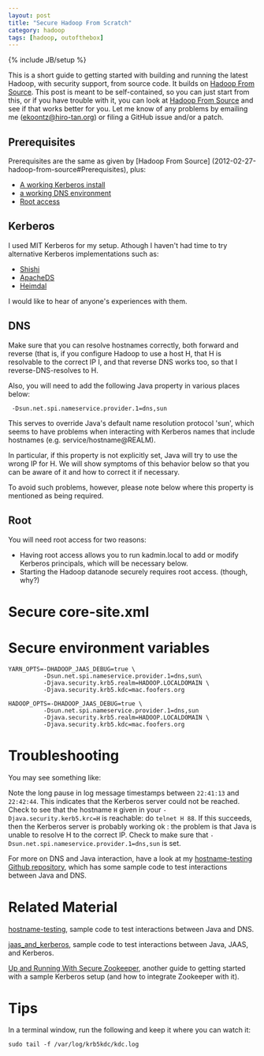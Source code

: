 ```yaml
---
layout: post
title: "Secure Hadoop From Scratch"
category: hadoop
tags: [hadoop, outofthebox]
---
```

{% include JB/setup %}

This is a short guide to getting started with building and running the
latest Hadoop, with security support, from source code. It builds on
[Hadoop From Source](/hadoop/2012/02/27/hadoop-from-source). This post is
meant to be self-contained, so you can just start from this, or if you
have trouble with it, you can look at [Hadoop From
Source](/hadoop/2012/02/27/hadoop-from-source) and see if that works better
for you. Let me know of any problems by emailing me
(ekoontz@hiro-tan.org) or filing a GitHub issue and/or a patch.

## Prerequisites

Prerequisites are the same as given by [Hadoop From Source] (2012-02-27-hadoop-from-source#Prerequisites), plus:

* [A working Kerberos install](#kerberos)
* [a working DNS environment](#dns)
* [Root access](#root)

## Kerberos 

I used MIT Kerberos for my setup. Athough I haven't had time to try
alternative Kerberos implementations such as:

* [Shishi](http://www.gnu.org/software/shishi/)
* [ApacheDS](http://directory.apache.org/)
* [Heimdal](http://h5l.org)

I would like to hear of anyone's experiences with them.

## DNS

Make sure that you can resolve hostnames correctly, both forward and
reverse (that is, if you configure Hadoop to use a host H, that H is
resolvable to the correct IP I, and that reverse DNS works too, so
that I reverse-DNS-resolves to H.

Also, you will need to add the following Java property in various
places below:
 
     -Dsun.net.spi.nameservice.provider.1=dns,sun

This serves to override Java's default name resolution
protocol 'sun', which seems to have problems when interacting with
Kerberos names that include hostnames
(e.g. service/hostname@REALM). 

In particular, if this property is not explicitly set, Java will try
to use the wrong IP for H. We will show symptoms of this behavior
below so that you can be aware of it and how to correct it if necessary.

To avoid such problems, however, please note below where this property
is mentioned as being required.

## Root

You will need root access for two reasons:

* Having root access allows you to run kadmin.local to add or modify
Kerberos principals, which will be necessary below.
* Starting the Hadoop datanode securely requires root access.
(though, why?)

# Secure core-site.xml

<script src="https://gist.github.com/1974868.js">

</script>




# Secure environment variables

    YARN_OPTS=-DHADOOP_JAAS_DEBUG=true \
              -Dsun.net.spi.nameservice.provider.1=dns,sun\
              -Djava.security.krb5.realm=HADOOP.LOCALDOMAIN \
              -Djava.security.krb5.kdc=mac.foofers.org 

    HADOOP_OPTS=-DHADOOP_JAAS_DEBUG=true \
              -Dsun.net.spi.nameservice.provider.1=dns,sun 
              -Djava.security.krb5.realm=HADOOP.LOCALDOMAIN \
              -Djava.security.krb5.kdc=mac.foofers.org


# Troubleshooting

You may see something like:

<script src="https://gist.github.com/1977116.js" style="height:5em">

</script>

Note the long pause in log message timestamps between `22:41:13` and
`22:42:44`. This indicates that the Kerberos server could not be
reached. Check to see that the hostname `H` given in your
`-Djava.security.kerb5.krc=H` is reachable: do `telnet H 88`. If this
succeeds, then the Kerberos server is probably working ok : the
problem is that Java is unable to resolve H to the correct IP. Check
to make sure that `-Dsun.net.spi.nameservice.provider.1=dns,sun` is
set.

For more on DNS and Java interaction, have a look at my
[hostname-testing Github
repository](https://github.com/ekoontz/hostname-testing), which has
some sample code to test interactions between Java and DNS.

# Related Material

[hostname-testing](https://github.com/ekoontz/hostname-testing), sample code
to test interactions between Java and DNS.

[jaas_and_kerberos](https://github.com/ekoontz/jaas_and_kerberos), sample code
to test interactions between Java, JAAS, and Kerberos.

[Up and Running With Secure
Zookeeper](https://github.com/ekoontz/zookeeper/wiki), another guide
to getting started with a sample Kerberos setup (and how to integrate
Zookeeper with it).

# Tips

In a terminal window, run the following and keep it where you can watch it:

    sudo tail -f /var/log/krb5kdc/kdc.log



